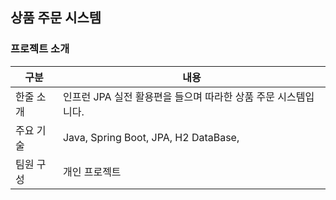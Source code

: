 ## 상품 주문 시스템

### 프로젝트 소개
|구분|내용| 
|------|---|
|한줄 소개|인프런 JPA 실전 활용편을 들으며 따라한 상품 주문 시스템입니다. |
|주요 기술| Java, Spring Boot, JPA, H2 DataBase, |
|팀원 구성|개인 프로젝트|

